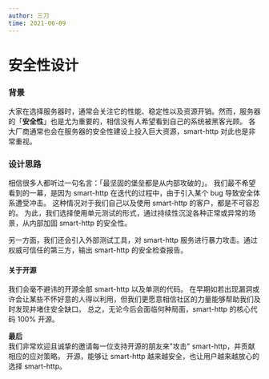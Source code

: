 ```yaml
---
author: 三刀
time: 2021-06-09
---
```

# 安全性设计

### 背景
大家在选择服务器时，通常会关注它的性能、稳定性以及资源开销。然而，服务器的「**安全性**」也是尤为重要的，相信没有人希望看到自己的系统被黑客光顾。
各大厂商通常也会在服务器的安全性建设上投入巨大资源，smart-http 对此也是非常重视。

### 设计思路
相信很多人都听过一句名言：「最坚固的堡垒都是从内部攻破的」。
我们最不希望看到的一幕，是因为 smart-http 在迭代的过程中，由于引入某个 bug 导致安全体系遭受冲击。
这种情况对于我们自己以及使用 smart-http 的客户，都是不可容忍的。
为此，我们选择使用单元测试的形式，通过持续性沉淀各种正常或异常的场景，从内部加固 smart-http 的安全性。

另一方面，我们还会引入外部测试工具，对 smart-http 服务进行暴力攻击。通过权威可信任的第三方，输出 smart-http 的安全检查报告。

#### 关于开源    
我们会毫不避讳的开源全部 smart-http 以及单测的代码。
在早期如若出现漏洞或许会让某些不怀好意的人得以利用，但我们更愿意相信社区的力量能够帮助我们及时发现并堵住安全缺口。
总之，无论今后会面临何种局面，smart-http 的核心代码 100% 开源。

**最后**  
我们非常欢迎且诚挚的邀请每一位支持开源的朋友来"攻击" smart-http，并贡献相应的应对策略。
开源，能够让 smart-http 越来越安全，也让用户越来越放心的选择 smart-http。

 